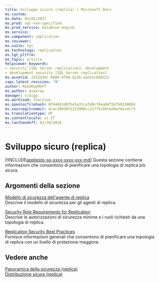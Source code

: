 ```yaml
---
title: Sviluppo sicuro (replica) | Microsoft Docs
ms.custom: 
ms.date: 03/01/2017
ms.prod: sql-non-specified
ms.prod_service: database-engine
ms.service: 
ms.component: replication
ms.reviewer: 
ms.suite: sql
ms.technology: replication
ms.tgt_pltfrm: 
ms.topic: article
helpviewer_keywords:
- security [SQL Server replication], development
- development security [SQL Server replication]
ms.assetid: 2322d39c-6689-4fb6-b23b-eae51cbb0222
caps.latest.revision: "9"
author: MikeRayMSFT
ms.author: mikeray
manager: craigg
ms.workload: Inactive
ms.openlocfilehash: 0f444b1d0fb41a31cefd9cf6aa04f5d7b92300b6
ms.sourcegitcommit: dcac30038f2223990cc21775c84cbd4e7bacdc73
ms.translationtype: HT
ms.contentlocale: it-IT
ms.lasthandoff: 01/18/2018
---
```

# <a name="secure-development-replication"></a>Sviluppo sicuro (replica)
[!INCLUDE[appliesto-ss-xxxx-xxxx-xxx-md](../../../includes/appliesto-ss-xxxx-xxxx-xxx-md.md)] Questa sezione contiene informazioni che consentono di pianificare una topologia di replica più sicura.  
  
## <a name="in-this-section"></a>Argomenti della sezione  
 [Modello di sicurezza dell'agente di replica](../../../relational-databases/replication/security/replication-agent-security-model.md)  
 Descrive il modello di sicurezza per gli agenti di replica.  
  
 [Security Role Requirements for Replication](../../../relational-databases/replication/security/security-role-requirements-for-replication.md)  
 Descrive le autorizzazioni di sicurezza minime e i ruoli richiesti da una topologia di replica.  
  
 [Replication Security Best Practices](../../../relational-databases/replication/security/replication-security-best-practices.md)  
 Fornisce informazioni generali che consentono di pianificare una topologia di replica con un livello di protezione maggiore.  
  
## <a name="see-also"></a>Vedere anche  
 [Panoramica della sicurezza &#40;replica&#41;](../../../relational-databases/replication/security/security-overview-replication.md)   
 [Distribuzione sicura &#40;replica&#41;](../../../relational-databases/replication/security/secure-deployment-replication.md)  
  
  
